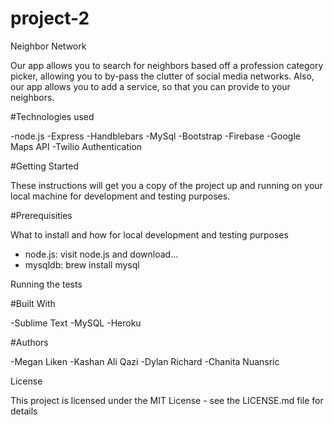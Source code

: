 # project-2

Neighbor Network

Our app allows you to search for neighbors based off a profession category picker, allowing you to by-pass the clutter of social media networks. Also, our app allows you to add a service, so that you can provide to your neighbors. 

#Technologies used

-node.js
-Express
-Handblebars
-MySql
-Bootstrap
-Firebase
-Google Maps API
-Twilio Authentication


#Getting Started

These instructions will get you a copy of the project up and running on your local machine for development and testing purposes.

#Prerequisities

What to install and how for local development and testing purposes

- node.js: visit node.js and download...
- mysqldb: brew install mysql

Running the tests


#Built With

-Sublime Text 
-MySQL
-Heroku

#Authors

-Megan Liken
-Kashan Ali Qazi
-Dylan Richard
-Chanita Nuansric

License

This project is licensed under the MIT License - see the LICENSE.md file for details

